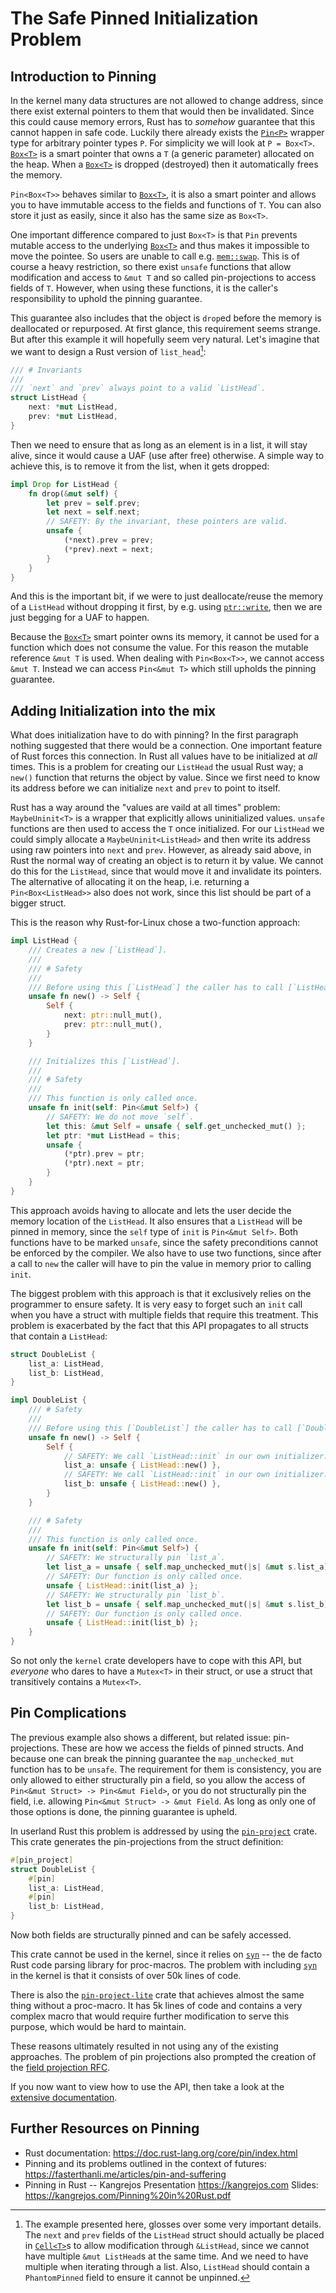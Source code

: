 # The Safe Pinned Initialization Problem

## Introduction to Pinning

In the kernel many data structures are not allowed to change address, since there exist external pointers to them that would then be invalidated. Since this could cause memory errors, Rust has to *somehow* guarantee that this cannot happen in safe code. Luckily there already exists the [`Pin<P>`] wrapper type for arbitrary pointer types `P`. For simplicity we will look at `P = Box<T>`. [`Box<T>`] is a smart pointer that owns a `T` (a generic parameter) allocated on the heap. When a [`Box<T>`] is dropped (destroyed) then it automatically frees the memory.

`Pin<Box<T>>` behaves similar to [`Box<T>`], it is also a smart pointer and allows you to have immutable access to the fields and functions of `T`. You can also store it just as easily, since it also has the same size as `Box<T>`.

One important difference compared to just `Box<T>` is that `Pin` prevents mutable access to the underlying [`Box<T>`] and thus makes it impossible to move the pointee. So users are unable to call e.g. [`mem::swap`]. This is of course a heavy restriction, so there exist `unsafe` functions that allow modification and access to `&mut T` and so called pin-projections to access fields of `T`. However, when using these functions, it is the caller's responsibility to uphold the pinning guarantee.

This guarantee also includes that the object is `drop`ed before the memory is deallocated or repurposed. At first glance, this requirement seems strange. But after this example it will hopefully seem very natural. Let's imagine that we want to design a Rust version of `list_head`[^1]:
```rust
/// # Invariants
///
/// `next` and `prev` always point to a valid `ListHead`.
struct ListHead {
    next: *mut ListHead,
    prev: *mut ListHead,
}
```
Then we need to ensure that as long as an element is in a list, it will stay alive, since it would cause a UAF (use after free) otherwise. A simple way to achieve this, is to remove it from the list, when it gets dropped:
```rust
impl Drop for ListHead {
    fn drop(&mut self) {
        let prev = self.prev;
        let next = self.next;
        // SAFETY: By the invariant, these pointers are valid.
        unsafe {
            (*next).prev = prev;
            (*prev).next = next;
        }
    }
}
```
And this is the important bit, if we were to just deallocate/reuse the memory of a `ListHead` without dropping it first, by e.g. using [`ptr::write`], then we are just begging for a UAF to happen.

Because the [`Box<T>`] smart pointer owns its memory, it cannot be used for a function which does not consume the value. For this reason the mutable reference `&mut T` is used. When dealing with `Pin<Box<T>>`, we cannot access `&mut T`. Instead we can access `Pin<&mut T>` which still upholds the pinning guarantee.

## Adding Initialization into the mix

What does initialization have to do with pinning? In the first paragraph nothing suggested that there would be a connection. One important feature of Rust forces this connection. In Rust all values have to be initialized at *all* times. This is a problem for creating our `ListHead` the usual Rust way; a `new()` function that returns the object by value. Since we first need to know its address before we can initialize `next` and `prev` to point to itself.

Rust has a way around the "values are vaild at all times" problem: `MaybeUninit<T>` is a wrapper that explicitly allows uninitialized values. `unsafe` functions are then used to access the `T` once initialized. For our `ListHead` we could simply allocate a `MaybeUninit<ListHead>` and then write its address using raw pointers into `next` and `prev`. However, as already said above, in Rust the normal way of creating an object is to return it by value. We cannot do this for the `ListHead`, since that would move it and invalidate its pointers. The alternative of allocating it on the heap, i.e. returning a `Pin<Box<ListHead>>` also does not work, since this list should be part of a bigger struct.

This is the reason why Rust-for-Linux chose a two-function approach:
```rust
impl ListHead {
    /// Creates a new [`ListHead`].
    ///
    /// # Safety
    ///
    /// Before using this [`ListHead`] the caller has to call [`ListHead::init`].
    unsafe fn new() -> Self {
        Self {
            next: ptr::null_mut(),
            prev: ptr::null_mut(),
        }
    }

    /// Initializes this [`ListHead`].
    ///
    /// # Safety
    ///
    /// This function is only called once.
    unsafe fn init(self: Pin<&mut Self>) {
        // SAFETY: We do not move `self`.
        let this: &mut Self = unsafe { self.get_unchecked_mut() };
        let ptr: *mut ListHead = this;
        unsafe {
            (*ptr).prev = ptr;
            (*ptr).next = ptr;
        }
    }
}
```
This approach avoids having to allocate and lets the user decide the memory location of the `ListHead`. It also ensures that a `ListHead` will be pinned in memory, since the `self` type of `init` is `Pin<&mut Self>`. Both functions have to be marked `unsafe`, since the safety preconditions cannot be enforced by the compiler. We also have to use two functions, since after a call to `new` the caller will have to pin the value in memory prior to calling `init`.

The biggest problem with this approach is that it exclusively relies on the programmer to ensure safety. It is very easy to forget such an `init` call when you have a struct with multiple fields that require this treatment. This problem is exacerbated by the fact that this API propagates to all structs that contain a `ListHead`:
```rust
struct DoubleList {
    list_a: ListHead,
    list_b: ListHead,
}

impl DoubleList {
    /// # Safety
    ///
    /// Before using this [`DoubleList`] the caller has to call [`DoubleList::init`].
    unsafe fn new() -> Self {
        Self {
            // SAFETY: We call `ListHead::init` in our own initializer.
            list_a: unsafe { ListHead::new() },
            // SAFETY: We call `ListHead::init` in our own initializer.
            list_b: unsafe { ListHead::new() },
        }
    }

    /// # Safety
    ///
    /// This function is only called once.
    unsafe fn init(self: Pin<&mut Self>) {
        // SAFETY: We structurally pin `list_a`.
        let list_a = unsafe { self.map_unchecked_mut(|s| &mut s.list_a) };
        // SAFETY: Our function is only called once.
        unsafe { ListHead::init(list_a) };
        // SAFETY: We structurally pin `list_b`.
        let list_b = unsafe { self.map_unchecked_mut(|s| &mut s.list_b) };
        // SAFETY: Our function is only called once.
        unsafe { ListHead::init(list_b) };
    }
}
```
So not only the `kernel` crate developers have to cope with this API, but *everyone* who dares to have a `Mutex<T>` in their struct, or use a struct that transitively contains a `Mutex<T>`.

## Pin Complications

The previous example also shows a different, but related issue: pin-projections. These are how we access the fields of pinned structs. And because one can break the pinning guarantee the `map_unchecked_mut` function has to be `unsafe`. The requirement for them is consistency, you are only allowed to either structurally pin a field, so you allow the access of `Pin<&mut Struct> -> Pin<&mut Field>`, or you do not structurally pin the field, i.e. allowing `Pin<&mut Struct> -> &mut Field`. As long as only one of those options is done, the pinning guarantee is upheld.

In userland Rust this problem is addressed by using the [`pin-project`] crate. This crate generates the pin-projections from the struct definition:
```rust
#[pin_project]
struct DoubleList {
    #[pin]
    list_a: ListHead,
    #[pin]
    list_b: ListHead,
}
```
Now both fields are structurally pinned and can be safely accessed.

This crate cannot be used in the kernel, since it relies on [`syn`] -- the de facto Rust code parsing library for proc-macros. The problem with including [`syn`] in the kernel is that it consists of over 50k lines of code.

There is also the [`pin-project-lite`] crate that achieves almost the same thing without a proc-macro. It has 5k lines of code and contains a very complex macro that would require further modification to serve this purpose, which would be hard to maintain.

These reasons ultimately resulted in not using any of the existing approaches. The problem of pin projections also prompted the creation of the [field projection RFC](https://github.com/rust-lang/rfcs/pull/3318).

If you now want to view how to use the API, then take a look at the [extensive documentation](https://rust-for-linux.github.io/docs/pinned-init/kernel/init/).

## Further Resources on Pinning

- Rust documentation: <https://doc.rust-lang.org/core/pin/index.html>
- Pinning and its problems outlined in the context of futures: <https://fasterthanli.me/articles/pin-and-suffering>
- Pinning in Rust -- Kangrejos Presentation <https://kangrejos.com> Slides: <https://kangrejos.com/Pinning%20in%20Rust.pdf>

[^1]: The example presented here, glosses over some very important details. The `next` and `prev`
    fields of the `ListHead` struct should actually be placed in [`Cell<T>`]s to allow modification
    through `&ListHead`, since we cannot have multiple `&mut ListHead`s at the same time. And we
    need to have multiple when iterating through a list. Also, `ListHead` should contain a
    `PhantomPinned` field to ensure it cannot be unpinned.

[`mem::swap`]: https://doc.rust-lang.org/core/mem/fn.swap.html
[`ptr::write`]: https://doc.rust-lang.org/core/ptr/fn.write.html
[`MaybeUninit<T>`]: https://doc.rust-lang.org/core/mem/union.MaybeUninit.html
[`assume_init()`]: https://doc.rust-lang.org/core/mem/union.MaybeUninit.html#method.assume_init
[`pin-project`]: https://crates.io/crates/pin-project
[`pin-project-lite`]: https://crates.io/crates/pin-project-lite
[`syn`]: https://crates.io/crates/syn
[`Box<T>`]: https://doc.rust-lang.org/alloc/boxed/struct.Box.html
[`Pin<P>`]: https://doc.rust-lang.org/core/pin/struct.Pin.html
[`Cell<T>`]: https://doc.rust-lang.org/core/cell/struct.Cell.html

